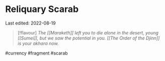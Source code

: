 # Reliquary Scarab
Last edited: 2022-08-19

> [!flavour]
> *The [[Maraketh]] left you to die alone in the desert, young [[Sumei]], but we saw the potential in you. [[The Order of the Djinn]] is your akhara now.*


#currency #fragment #scarab